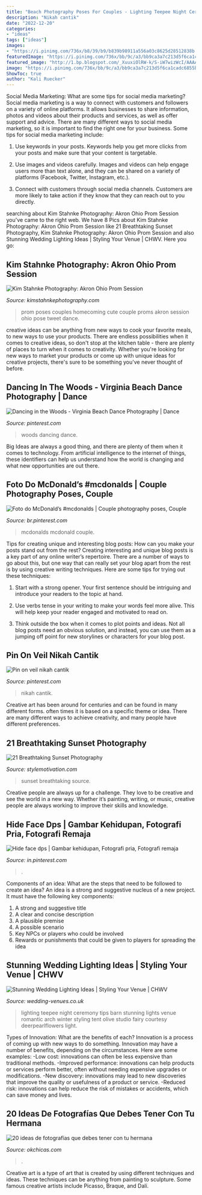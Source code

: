 ```yaml
---
title: "Beach Photography Poses For Couples - Lighting Teepee Night Ceremony Tips Barn Stunning Lights Venue Romantic Arch Winter Styling Tent Olive Studio Fairy Courtesy Deerpearlflowers Light"
description: "Nikah cantik"
date: "2022-12-20"
categories:
- "ideas"
tags: ["ideas"]
images:
- "https://i.pinimg.com/736x/b8/39/b9/b839b98911a556a03c8625d28512838b.jpg"
featuredImage: "https://i.pinimg.com/736x/bb/9c/a3/bb9ca3a7c213d5f6ca1cadc6855ba5ef.jpg"
featured_image: "http://1.bp.blogspot.com/_XuuxiOlRW-k/S-iW7wizWcI/AAAAAAAAICQ/-7stB6d5PUw/s1600/Alisha+%26+Josh+(prom)-49.jpg"
image: "https://i.pinimg.com/736x/bb/9c/a3/bb9ca3a7c213d5f6ca1cadc6855ba5ef.jpg"
ShowToc: true
author: "Kali Ruecker"
---
```



Social Media Marketing: What are some tips for social media marketing?
Social media marketing is a way to connect with customers and followers on a variety of online platforms. It allows businesses to share information, photos and videos about their products and services, as well as offer support and advice. There are many different ways to social media marketing, so it is important to find the right one for your business. Some tips for social media marketing include:
1. Use keywords in your posts. Keywords help you get more clicks from your posts and make sure that your content is targetable.

2. Use images and videos carefully. Images and videos can help engage users more than text alone, and they can be shared on a variety of platforms (Facebook, Twitter, Instagram, etc.).

3. Connect with customers through social media channels. Customers are more likely to take action if they know that they can reach out to you directly.

	

		
searching about Kim Stahnke Photography: Akron Ohio Prom Session you've came to the right web. We have 8 Pics about Kim Stahnke Photography: Akron Ohio Prom Session like 21 Breathtaking Sunset Photography, Kim Stahnke Photography: Akron Ohio Prom Session and also Stunning Wedding Lighting Ideas | Styling Your Venue | CHWV. Here you go:
		
    
## Kim Stahnke Photography: Akron Ohio Prom Session

<img loading=lazy src="http://1.bp.blogspot.com/_XuuxiOlRW-k/S-iW7wizWcI/AAAAAAAAICQ/-7stB6d5PUw/s1600/Alisha+%26+Josh+(prom)-49.jpg" onerror="this.onerror=null;this.src='https://tse1.mm.bing.net/th?id=OIP.Zvz_KWvGk0mrn_u6aD17CAHaLG&amp;pid=15.1';" alt="Kim Stahnke Photography: Akron Ohio Prom Session">

_Source: kimstahnkephotography.com_

>prom poses couples homecoming cute couple proms akron session ohio pose tweet dance. 

	

creative ideas can be anything from new ways to cook your favorite meals, to new ways to use your products. There are endless possibilities when it comes to creative ideas, so don't stop at the kitchen table - there are plenty of places to turn when it comes to creativity. Whether you're looking for new ways to market your products or come up with unique ideas for creative projects, there's sure to be something you've never thought of before.

    
## Dancing In The Woods - Virginia Beach Dance Photography | Dance

<img loading=lazy src="https://i.pinimg.com/736x/d8/a3/53/d8a353d9198efdd38eeca6b55665d42b--woods-google-images.jpg" onerror="this.onerror=null;this.src='https://tse1.mm.bing.net/th?id=OIP.TbFxY_7ZeXzdAuYD9AzR4gHaLH&amp;pid=15.1';" alt="Dancing in the Woods - Virginia Beach Dance Photography | Dance">

_Source: pinterest.com_

>woods dancing dance. 

	

Big Ideas are always a good thing, and there are plenty of them when it comes to technology. From artificial intelligence to the internet of things, these identifiers can help us understand how the world is changing and what new opportunities are out there.

    
## Foto Do McDonald’s #mcdonalds | Couple Photography Poses, Couple

<img loading=lazy src="https://i.pinimg.com/736x/b8/39/b9/b839b98911a556a03c8625d28512838b.jpg" onerror="this.onerror=null;this.src='https://tse3.mm.bing.net/th?id=OIP.6bbqfz_mcZOyLAAxy9uDQQHaJ3&amp;pid=15.1';" alt="Foto do McDonald’s #mcdonalds | Couple photography poses, Couple">

_Source: br.pinterest.com_

>mcdonalds mcdonald couple. 

	

Tips for creating unique and interesting blog posts: How can you make your posts stand out from the rest?
Creating interesting and unique blog posts is a key part of any online writer’s repertoire. There are a number of ways to go about this, but one way that can really set your blog apart from the rest is by using creative writing techniques. Here are some tips for trying out these techniques:
1. Start with a strong opener. Your first sentence should be intriguing and introduce your readers to the topic at hand.

2. Use verbs tense in your writing to make your words feel more alive. This will help keep your reader engaged and motivated to read on.

3. Think outside the box when it comes to plot points and ideas. Not all blog posts need an obvious solution, and instead, you can use them as a jumping off point for new storylines or characters for your blog post.


    
## Pin On Veil Nikah Cantik

<img loading=lazy src="https://i.pinimg.com/736x/bb/9c/a3/bb9ca3a7c213d5f6ca1cadc6855ba5ef.jpg" onerror="this.onerror=null;this.src='https://tse3.mm.bing.net/th?id=OIP.GrgamVpXVJXhTlAqc0YgpQHaIg&amp;pid=15.1';" alt="Pin on veil nikah cantik">

_Source: pinterest.com_

>nikah cantik. 

	

Creative art has been around for centuries and can be found in many different forms. often times it is based on a specific theme or idea. There are many different ways to achieve creativity, and many people have different preferences.

    
## 21 Breathtaking Sunset Photography

<img loading=lazy src="https://www.stylemotivation.com/wp-content/uploads/2013/08/20-Breathtaking-Sunset-Photography-5.jpg" onerror="this.onerror=null;this.src='https://tse2.mm.bing.net/th?id=OIP.CmKGfqxaUXVbvJc1QfYXvgHaLG&amp;pid=15.1';" alt="21 Breathtaking Sunset Photography">

_Source: stylemotivation.com_

>sunset breathtaking source. 

	

Creative people are always up for a challenge. They love to be creative and see the world in a new way. Whether it’s painting, writing, or music, creative people are always working to improve their skills and knowledge.

    
## Hide Face Dps | Gambar Kehidupan, Fotografi Pria, Fotografi Remaja

<img loading=lazy src="https://i.pinimg.com/736x/14/4b/4b/144b4b649f7e9cabb31cc7334675ec93.jpg" onerror="this.onerror=null;this.src='https://tse1.mm.bing.net/th?id=OIP.I6Bqv6o3WmeGvGbYAEA12AAAAA&amp;pid=15.1';" alt="Hide face dps | Gambar kehidupan, Fotografi pria, Fotografi remaja">

_Source: in.pinterest.com_

>. 

	

Components of an idea: What are the steps that need to be followed to create an idea?
An idea is a strong and suggestive nucleus of a new project. It must have the following key components:
1. A strong and suggestive title 
2. A clear and concise description 
3. A plausible premise 
4. A possible scenario 
5. Key NPCs or players who could be involved 
6. Rewards or punishments that could be given to players for spreading the idea 

    
## Stunning Wedding Lighting Ideas | Styling Your Venue | CHWV

<img loading=lazy src="https://www.wedding-venues.co.uk/sites/default/files/Stunning-Wedding-Lighting-Ideas-olivestudio.jpg" onerror="this.onerror=null;this.src='https://tse3.mm.bing.net/th?id=OIP.juqMqY62ZzVhwhVfNubxUwDMEy&amp;pid=15.1';" alt="Stunning Wedding Lighting Ideas | Styling Your Venue | CHWV">

_Source: wedding-venues.co.uk_

>lighting teepee night ceremony tips barn stunning lights venue romantic arch winter styling tent olive studio fairy courtesy deerpearlflowers light. 

	

Types of Innovation: What are the benefits of each?
Innovation is a process of coming up with new ways to do something. Innovation may have a number of benefits, depending on the circumstances. Here are some examples: 
-Low cost: innovations can often be less expensive than traditional methods.
-Improved performance: innovations can help products or services perform better, often without needing expensive upgrades or modifications.
-New discovery: innovations may lead to new discoveries that improve the quality or usefulness of a product or service.
-Reduced risk: innovations can help reduce the risk of mistakes or accidents, which can save money and lives.

    
## 20 Ideas De Fotografías Que Debes Tener Con Tu Hermana

<img loading=lazy src="https://www.okchicas.com/wp-content/uploads/2016/03/20-ideas-de-fotografías-básicas-para-tener-con-tu-hermana-7.jpg" onerror="this.onerror=null;this.src='https://tse1.mm.bing.net/th?id=OIP.rdE4EhvOjmnc_QJc3KvbbQHaLL&amp;pid=15.1';" alt="20 ideas de fotografías que debes tener con tu hermana">

_Source: okchicas.com_

>. 

	

Creative art is a type of art that is created by using different techniques and ideas. These techniques can be anything from painting to sculpture. Some famous creative artists include Picasso, Braque, and Dalí.

